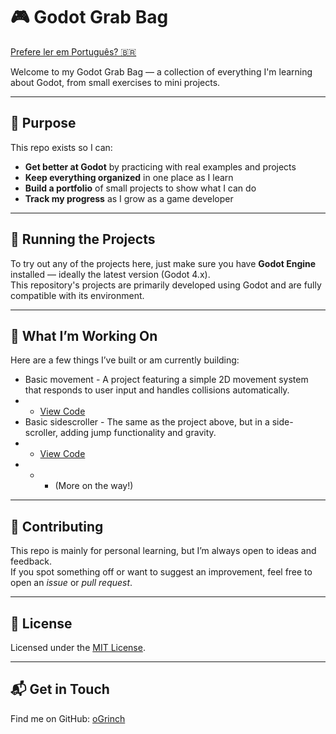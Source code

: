 # 🎮 Godot Grab Bag

[Prefere ler em Português? 🇧🇷](README.ptbr.md)

Welcome to my Godot Grab Bag — a collection of everything I'm learning about Godot, from small exercises to mini projects.

---

## 🎯 Purpose

This repo exists so I can:

- **Get better at Godot** by practicing with real examples and projects  
- **Keep everything organized** in one place as I learn  
- **Build a portfolio** of small projects to show what I can do  
- **Track my progress** as I grow as a game developer

---

## 🚀 Running the Projects

To try out any of the projects here, just make sure you have **Godot Engine** installed — ideally the latest version (Godot 4.x).  
This repository's projects are primarily developed using Godot and are fully compatible with its environment.

---

## 🌱 What I’m Working On

Here are a few things I’ve built or am currently building:

- Basic movement - A project featuring a simple 2D movement system that responds to user input and handles collisions automatically.
- - [View Code](projetos/movimento/basico)
- Basic sidescroller - The same as the project above, but in a side-scroller, adding jump functionality and gravity.
- - [View Code](projetos/movimento/side-scroller)
- - - (More on the way!)

---

## 🤝 Contributing

This repo is mainly for personal learning, but I’m always open to ideas and feedback.  
If you spot something off or want to suggest an improvement, feel free to open an *issue* or *pull request*.

---

## 📜 License

Licensed under the [MIT License](LICENSE).

---

## 📬 Get in Touch

Find me on GitHub: [oGrinch](https://github.com/oGrinch)
